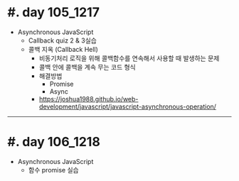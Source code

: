 #. day 105_1217
===============
* Asynchronous JavaScript
    * Callback quiz 2 & 3실습
    * 콜백 지옥 (Callback Hell)
        * 비동기처리 로직을 위해 콜백함수를 연속해서 사용할 때 발생하는 문제
        * 콜백 안에 콜백을 계속 무는 코드 형식
        * 해결방법
            * Promise
            * Async
        * https://joshua1988.github.io/web-development/javascript/javascript-asynchronous-operation/
---------------------------------
#. day 106_1218
===============
* Asynchronous JavaScript
    * 함수 promise 실습
    
